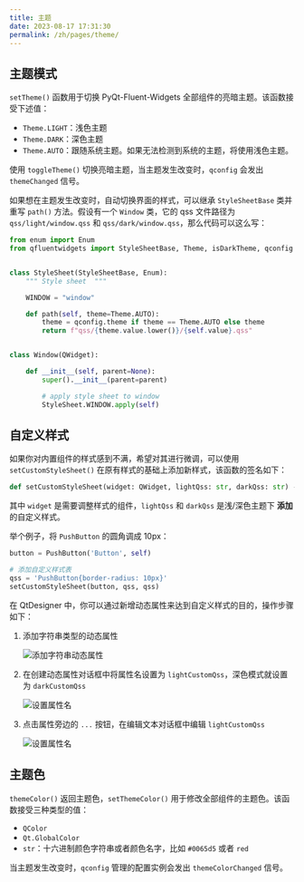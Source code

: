 ```yaml
---
title: 主题
date: 2023-08-17 17:31:30
permalink: /zh/pages/theme/
---
```


## 主题模式

`setTheme()` 函数用于切换 PyQt-Fluent-Widgets 全部组件的亮暗主题。该函数接受下述值：

- `Theme.LIGHT`：浅色主题
- `Theme.DARK`：深色主题
- `Theme.AUTO`：跟随系统主题。如果无法检测到系统的主题，将使用浅色主题。

使用 `toggleTheme()` 切换亮暗主题，当主题发生改变时，`qconfig` 会发出 `themeChanged` 信号。

如果想在主题发生改变时，自动切换界面的样式，可以继承 `StyleSheetBase` 类并重写 `path()` 方法。假设有一个 `Window` 类，它的 qss 文件路径为 `qss/light/window.qss` 和 `qss/dark/window.qss`，那么代码可以这么写：

```python
from enum import Enum
from qfluentwidgets import StyleSheetBase, Theme, isDarkTheme, qconfig


class StyleSheet(StyleSheetBase, Enum):
    """ Style sheet  """

    WINDOW = "window"

    def path(self, theme=Theme.AUTO):
        theme = qconfig.theme if theme == Theme.AUTO else theme
        return f"qss/{theme.value.lower()}/{self.value}.qss"


class Window(QWidget):

    def __init__(self, parent=None):
        super().__init__(parent=parent)

        # apply style sheet to window
        StyleSheet.WINDOW.apply(self)
```

## 自定义样式
如果你对内置组件的样式感到不满，希望对其进行微调，可以使用 `setCustomStyleSheet()` 在原有样式的基础上添加新样式，该函数的签名如下：
```python
def setCustomStyleSheet(widget: QWidget, lightQss: str, darkQss: str) -> None
```


其中 `widget` 是需要调整样式的组件，`lightQss` 和 `darkQss` 是浅/深色主题下 **添加** 的自定义样式。

举个例子，将 `PushButton` 的圆角调成 10px：


```python
button = PushButton('Button', self)

# 添加自定义样式表
qss = 'PushButton{border-radius: 10px}'
setCustomStyleSheet(button, qss, qss)
```


在 QtDesigner 中，你可以通过新增动态属性来达到自定义样式的目的，操作步骤如下：

1. 添加字符串类型的动态属性

   ![添加字符串动态属性](/img/designer/Add_Dynamic_Property.png)

2. 在创建动态属性对话框中将属性名设置为 `lightCustomQss`，深色模式就设置为 `darkCustomQss`

   ![设置属性名](/img/designer/Add_Light_Qss_Dialog.png)

3. 点击属性旁边的 `...` 按钮，在编辑文本对话框中编辑 `lightCustomQss`

   ![设置属性名](/img/designer/Edit_Light_Qss_Dialog.png)


## 主题色

`themeColor()` 返回主题色，`setThemeColor()` 用于修改全部组件的主题色。该函数接受三种类型的值：

- `QColor`
- `Qt.GlobalColor`
- `str`：十六进制颜色字符串或者颜色名字，比如 `#0065d5` 或者 `red`

当主题发生改变时，`qconfig` 管理的配置实例会发出 `themeColorChanged` 信号。